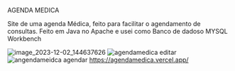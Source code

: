 AGENDA MEDICA

Site de uma agenda Médica, feito para facilitar o agendamento de consultas. Feito em Java no Apache e usei como Banco de dadoso MYSQL Workbench

![image_2023-12-02_144637626](https://github.com/DaphinyAssis/agendamedica/assets/136387354/fbedfe03-a0c3-46f1-a1af-bb660c8e2f9c)
![agendamedica editar](https://github.com/DaphinyAssis/agendamedica/assets/136387354/50bf63d1-63d7-4d64-a171-cae0ac836118)
![angendameidca agendar](https://github.com/DaphinyAssis/agendamedica/assets/136387354/8bf10767-3c7d-4167-888f-ad376b5dd0fd)
https://agendamedica.vercel.app/

